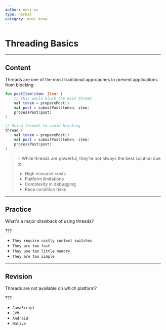 ```yaml
---
author: enki-ai
type: normal
category: must-know
---
```


# Threading Basics

---
## Content

Threads are one of the most traditional approaches to prevent applications from blocking:

```kotlin
fun postItem(item: Item) {
    // This would block the main thread
    val token = preparePost()
    val post = submitPost(token, item)
    processPost(post)
}

// Using threads to avoid blocking
thread {
    val token = preparePost()
    val post = submitPost(token, item)
    processPost(post)
}
```

> 💡 While threads are powerful, they're not always the best solution due to:
> - High resource costs
> - Platform limitations
> - Complexity in debugging
> - Race condition risks

---

## Practice

What's a major drawback of using threads?

???

- `They require costly context switches`
- `They are too fast`
- `They use too little memory`
- `They are too simple`

---

## Revision

Threads are not available on which platform?

???

- `JavaScript`
- `JVM`
- `Android`
- `Native`
